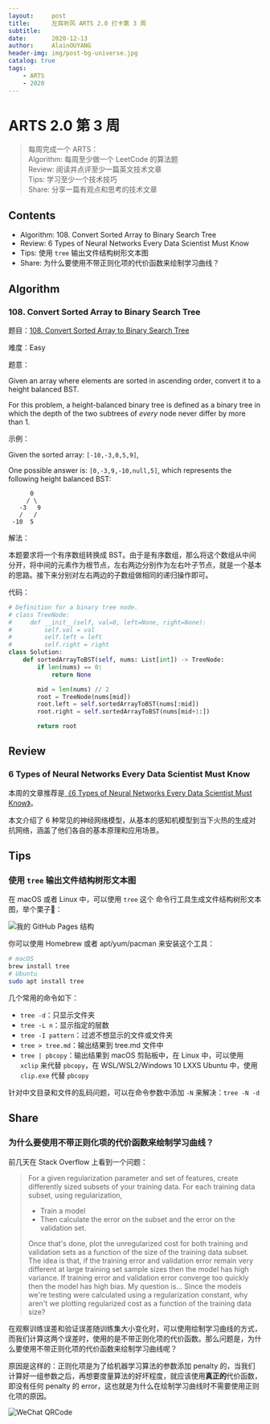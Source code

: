 ```yaml
---
layout:     post
title:      左耳听风 ARTS 2.0 打卡第 3 周
subtitle:   
date:       2020-12-13
author:     AlainOUYANG
header-img: img/post-bg-universe.jpg
catalog: true
tags:
    - ARTS
    - 2020
---
```


# ARTS 2.0 第 3 周

> 每周完成一个 ARTS：  
> Algorithm: 每周至少做一个 LeetCode 的算法题  
> Review: 阅读并点评至少一篇英文技术文章  
> Tips: 学习至少一个技术技巧  
> Share: 分享一篇有观点和思考的技术文章

## Contents

- Algorithm: 108. Convert Sorted Array to Binary Search Tree
- Review: 6 Types of Neural Networks Every Data Scientist Must Know
- Tips: 使用 `tree` 输出文件结构树形文本图
- Share: 为什么要使用不带正则化项的代价函数来绘制学习曲线？

## Algorithm

### 108. Convert Sorted Array to Binary Search Tree

题目：[108. Convert Sorted Array to Binary Search Tree](https://leetcode.com/problems/convert-sorted-array-to-binary-search-tree/)

难度：Easy

题意：

Given an array where elements are sorted in ascending order, convert it to a height balanced BST.

For this problem, a height-balanced binary tree is defined as a binary tree in which the depth of the two subtrees of *every* node never differ by more than 1.

示例：

Given the sorted array: `[-10,-3,0,5,9]`,

One possible answer is: `[0,-3,9,-10,null,5]`, which represents the following height balanced BST:

```script
      0
     / \
   -3   9
   /   /
 -10  5
```

解法：

本题要求将一个有序数组转换成 BST。由于是有序数组，那么将这个数组从中间分开，将中间的元素作为根节点，左右两边分别作为左右叶子节点，就是一个基本的思路。接下来分别对左右两边的子数组做相同的递归操作即可。

代码：

```python
# Definition for a binary tree node.
# class TreeNode:
#     def __init__(self, val=0, left=None, right=None):
#         self.val = val
#         self.left = left
#         self.right = right
class Solution:
    def sortedArrayToBST(self, nums: List[int]) -> TreeNode:
        if len(nums) == 0:
            return None

        mid = len(nums) // 2
        root = TreeNode(nums[mid])
        root.left = self.sortedArrayToBST(nums[:mid])
        root.right = self.sortedArrayToBST(nums[mid+1:])

        return root
```

## Review

### 6 Types of Neural Networks Every Data Scientist Must Know

本周的文章推荐是[《6 Types of Neural Networks Every Data Scientist Must Know》](https://lionbridge.ai/articles/6-types-of-neural-networks-every-data-scientist-must-know/)。

本文介绍了 6 种常见的神经网络模型，从基本的感知机模型到当下火热的生成对抗网络，涵盖了他们各自的基本原理和应用场景。

## Tips

### 使用 `tree` 输出文件结构树形文本图

在 macOS 或者 Linux 中，可以使用 `tree` 这个 命令行工具生成文件结构树形文本图，举个栗子🌰：

![我的 GitHub Pages 结构](https://tva1.sinaimg.cn/large/0081Kckwgy1glmpa5ialbj313i0u04dl.jpg)

你可以使用 Homebrew 或者 apt/yum/pacman 来安装这个工具：

```bash
# macOS
brew install tree
# Ubuntu
sudo apt install tree
```

几个常用的命令如下：

- `tree -d`：只显示文件夹
- `tree -L n`：显示指定的层数
- `tree -I pattern`：过滤不想显示的文件或文件夹
- `tree > tree.md`：输出结果到 tree.md 文件中
- `tree | pbcopy`：输出结果到 macOS 剪贴板中，在 Linux 中，可以使用 `xclip` 来代替 `pbcopy`，在 WSL/WSL2/Windows 10 LXXS Ubuntu 中，使用 `clip.exe` 代替 `pbcopy`

针对中文目录和文件的乱码问题，可以在命令参数中添加 `-N` 来解决：`tree -N -d`

## Share

### 为什么要使用不带正则化项的代价函数来绘制学习曲线？

前几天在 Stack Overflow 上看到一个问题：

> For a given regularization parameter and set of features, create differently sized subsets of your training data. For each training data subset, using regularization,
>
> - Train a model
> - Then calculate the error on the subset and the error on the validation set.
>
> Once that's done, plot the unregularized cost for both training and validation sets as a function of the size of the training data subset.
> The idea is that, if the training error and validation error remain very different at large training set sample sizes then the model has high variance. If training error and validation error converge too quickly then the model has high bias.
> My question is... Since the models we're testing were calculated using a regularization constant, why aren't we plotting regularized cost as a function of the training data size?

在观察训练误差和验证误差随训练集大小变化时，可以使用绘制学习曲线的方式，而我们计算这两个误差时，使用的是不带正则化项的代价函数。那么问题是，为什么要使用不带正则化项的代价函数来绘制学习曲线呢？

原因是这样的：正则化项是为了给机器学习算法的参数添加 penalty 的，当我们计算好一组参数之后，再想要度量算法的好坏程度，就应该使用**真正的**代价函数，即没有任何 penalty 的 error，这也就是为什么在绘制学习曲线时不需要使用正则化项的原因。

![WeChat QRCode](https://tva1.sinaimg.cn/large/00831rSTgy1gccz6motdhj31o10hcdit.jpg)
